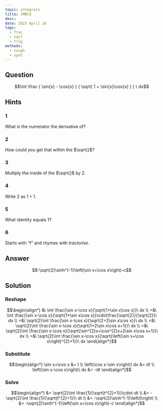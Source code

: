 ```yaml
---
topic: integrals
title: JMWCQ
desc: 
date: 2025 April 16
tags:
  - frac
  - sqrt
  - trig
methods:
  - tough
  - spot
---
```



## Question
```math
\int
  \frac
    { \sin{x} - \cos{x} }
    { \sqrt{
      1 + \sin{x}\cos{x}
    } }
\ dx
```


## Hints

### 1
What is the numerator the derivative of?

### 2
How could you get that within the $\sqrt{}$?

### 3
Multiply the inside of the $\sqrt{}$ by $2$.

### 4
Write $2$ as $1 + 1$.

### 5
What identity equals $1$?

### 6
Starts with “f” and rhymes with <em>tractorise</em>.


## Answer
```math
-\sqrt{2}\sinh^{-1}\left(\sin x+\cos x\right)-c
```


## Solution

### Reshape
```math
\begin{align*}
  &\ \int \frac{\sin x-\cos x}{\sqrt{1+\sin x\cos x}}\ dx
  \\ =&\ \int \frac{\sin x-\cos x}{\sqrt{1+\sin x\cos x}}\cdot\frac{\sqrt{2}}{\sqrt{2}}\ dx
  \\ =&\ \sqrt{2}\int \frac{\sin x-\cos x}{\sqrt{2+2\sin x\cos x}}\ dx
  \\ =&\ \sqrt{2}\int \frac{\sin x-\cos x}{\sqrt{1+2\sin x\cos x+1}}\ dx
  \\ =&\ \sqrt{2}\int \frac{\sin x-\cos x}{\sqrt{\sin^{2}x+\cos^{2}x+2\sin x\cos x+1}}\ dx
  \\ =&\ \sqrt{2}\int \frac{\sin x-\cos x}{\sqrt{\left(\sin x+\cos x\right)^{2}+1}}\ dx
\end{align*}
```

### Substitute
```math
\begin{align*}
  \sin x+\cos x &= t
  \\ \left(\cos x-\sin x\right)\ dx &= dt
  \\ \left(\sin x-\cos x\right)\ dx &= -dt
\end{align*}
```

### Solve
```math
\begin{align*}
  &= \sqrt{2}\int \frac{1}{\sqrt{t^{2}+1}}\cdot-dt
  \\ &= -\sqrt{2}\int \frac{1}{\sqrt{t^{2}+1}}\ dt
  \\ &= -\sqrt{2}\sinh^{-1}\left(t\right)
  \\ &= -\sqrt{2}\sinh^{-1}\left(\sin x+\cos x\right)-c
\end{align*}
```
